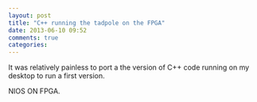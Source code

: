 ```yaml
---
layout: post
title: "C++ running the tadpole on the FPGA"
date: 2013-06-10 09:52
comments: true
categories: 
---
```


It was relatively painless to port a the version of C++ code running 
on my desktop to run a first version.

NIOS ON FPGA.






